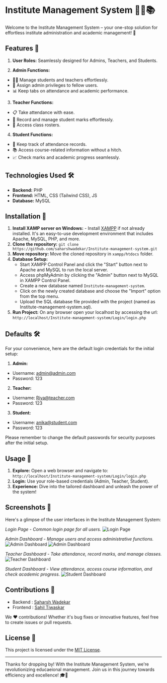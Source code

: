 # Institute Management System 👩‍🏫📚

Welcome to the Institute Management System – your one-stop solution for effortless institute administration and academic management! 🚀

## Features 🌟

1.  **User Roles:** Seamlessly designed for Admins, Teachers, and Students.

2.  **Admin Functions:**
  - 🧑‍🔧 Manage students and teachers effortlessly.
  - 👑 Assign admin privileges to fellow users.
  - 📊 Keep tabs on attendance and academic performance.
3.  **Teacher Functions:**
  - 📋 Take attendance with ease.
  - 📝 Record and manage student marks effortlessly.
  - 🎒 Access class rosters.
4. **Student Functions:**
  - 📅 Keep track of attendance records.
  - 📚 Access course-related information without a hitch.
  - 📈 Check marks and academic progress seamlessly.

## Technologies Used 🛠️

- **Backend:** PHP
- **Frontend:** HTML, CSS (Tailwind CSS), JS
- **Database:** MySQL

## Installation 🚧
1. **Install XAMP server on Windows:** - Install [XAMPP](https://www.apachefriends.org/index.html) if not already installed. It's an easy-to-use development environment that includes Apache, MySQL, PHP, and more.
2. **Clone the repository:** `git clone https://github.com/saharshwadekar/Institute-management-system.git`
3. **Move repository:** Move the cloned repository in `xampp/htdocs` folder.
4. **Database Setup:**
   - Start XAMPP Control Panel and click the "Start" button next to Apache and MySQL to run the local server.
   - Access phpMyAdmin by clicking the "Admin" button next to MySQL in XAMPP Control Panel.
   - Create a new database named `Institute-management-system`.
   - Click on the newly created database and choose the "Import" option from the top menu.
   - Upload the SQL database file provided with the project (named as Institute-management-system.sql).
5. **Run Project:** On any browser open your localhost by accessing the url: `http://localhost/Institute-management-system/Login/login.php` 

## Defaults 🛠️
For your convenience, here are the default login credentials for the initial setup:
1. **Admin:**
- Username: admin@admin.com
- Password: 123

2. **Teacher:**
- Username: Riya@teacher.com
- Password: 123

3. **Student:**
- Username: anika@student.com
- Password: 123

Please remember to change the default passwords for security purposes after the initial setup.

## Usage 🚀

1. **Explore:** Open a web browser and navigate to: `http://localhost/Institute-management-system/Login/login.php` 
2. **Login:** Use your role-based credentials (Admin, Teacher, Student).
3. **Experience:** Dive into the tailored dashboard and unleash the power of the system!

## Screenshots 📸

Here's a glimpse of the user interfaces in the Institute Management System:

*Login Page - Common login page for all users.*
![Login Page](/screenshots/login.png)

*Admin Dashboard - Manage users and access administrative functions.*
![Admin Dashboard](/screenshots/admin.png)
![Admin Dashboard](/screenshots/admin2.png)

*Teacher Dashboard - Take attendance, record marks, and manage classes.*
![Teacher Dashboard](/screenshots/teacher.png)

*Student Dashboard - View attendance, access course information, and check academic progress.*
![Student Dashboard](/screenshots/student.png)


## Contributions 🙌

- Backend : [Saharsh Wadekar](https://github.com/saharshwadekar)
- Frontend : [Sahil Tiwaskar](https://github.com/tsahil01)

We ❤️ contributions! Whether it's bug fixes or innovative features, feel free to create issues or pull requests.

## License 📜

This project is licensed under the [MIT License](link_to_license_file).


---

Thanks for dropping by! With the Institute Management System, we're revolutionizing educaeional management. Join us in this journey towards efficiency and excellence! 🎓🌟
